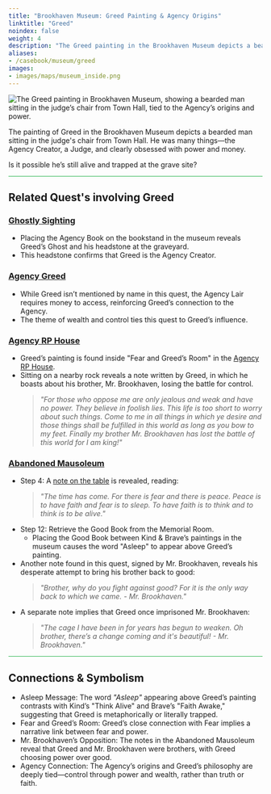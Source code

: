 ```yaml
---
title: "Brookhaven Museum: Greed Painting & Agency Origins"
linktitle: "Greed"
noindex: false
weight: 4
description: "The Greed painting in the Brookhaven Museum depicts a bearded man in a judge's chair, tied to the Agency's origins and hidden messages about power and control."
aliases:
- /casebook/museum/greed
images: 
- images/maps/museum_inside.png
---
```


![The Greed painting in Brookhaven Museum, showing a bearded man sitting in the judge’s chair from Town Hall, tied to the Agency’s origins and power.](/images/bh/museum_greed.webp?height=200px)

The painting of Greed in the Brookhaven Museum depicts a bearded man sitting in the judge's chair from Town Hall. He was many things—the Agency Creator, a Judge, and clearly obsessed with power and money. 

Is it possible he’s still alive and trapped at the grave site?

<hr style="background-color: #28b44c" size=8>

## Related Quest's involving Greed

### [Ghostly Sighting](/lore/quests/ghostly_sighting)

- Placing the Agency Book on the bookstand in the museum reveals Greed’s Ghost and his headstone at the graveyard.
- This headstone confirms that Greed is the Agency Creator.

### [Agency Greed](/lore/quests/agency_greed)

- While Greed isn’t mentioned by name in this quest, the Agency Lair requires money to access, reinforcing Greed’s connection to the Agency.
- The theme of wealth and control ties this quest to Greed’s influence.

### [Agency RP House](/lore/quests/agency_coffin_portal/)

- Greed’s painting is found inside "Fear and Greed’s Room" in the [Agency RP House](/lore/quests/agency_coffin_portal/fear_and_greed/).
- Sitting on a nearby rock reveals a note written by Greed, in which he boasts about his brother, Mr. Brookhaven, losing the battle for control.
  > *"For those who oppose me are only jealous and weak and have no power. They believe in foolish lies. This life is too short to worry about such things. Come to me in all things in which ye desire and those things shall be fulfilled in this world as long as you bow to my feet. Finally my brother Mr. Brookhaven has lost the battle of this world for I am king!"*


### [Abandoned Mausoleum](/lore/quests/abandoned_mausoleum/)

- Step 4: A [note on the table](/casebook/notes/other/#the-time-has-come) is revealed, reading:
  > *"The time has come. For there is fear and there is peace. Peace is to have faith and fear is to sleep. To have faith is to think and to think is to be alive."*
- Step 12: Retrieve the Good Book from the Memorial Room.
  - Placing the Good Book between Kind & Brave’s paintings in the museum causes the word "Asleep" to appear above Greed’s painting.
- Another note found in this quest, signed by Mr. Brookhaven, reveals his desperate attempt to bring his brother back to good:
  > *"Brother, why do you fight against good? For it is the only way back to which we came. - Mr. Brookhaven."*
- A separate note implies that Greed once imprisoned Mr. Brookhaven:
  > *"The cage I have been in for years has begun to weaken. Oh brother, there’s a change coming and it's beautiful! - Mr. Brookhaven."*


<hr style="background-color: #28b44c" size=8>


## **Connections & Symbolism**
- Asleep Message: The word *"Asleep"* appearing above Greed’s painting contrasts with Kind’s "Think Alive" and Brave’s "Faith Awake," suggesting that Greed is metaphorically or literally trapped.
- Fear and Greed’s Room: Greed’s close connection with Fear implies a narrative link between fear and power.
- Mr. Brookhaven’s Opposition: The notes in the Abandoned Mausoleum reveal that Greed and Mr. Brookhaven were brothers, with Greed choosing power over good.
- Agency Connection: The Agency’s origins and Greed’s philosophy are deeply tied—control through power and wealth, rather than truth or faith.